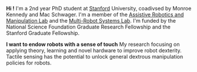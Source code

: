 ---
---

**Hi !** I'm a 2nd year PhD student at [Stanford](https://www.stanford.edu/) University, coadivsed by Monroe Kennedy and Mac Schwager. I'm a member of the [Assistive Robotics and Manipulation Lab](https://arm.stanford.edu/) and the [Multi-Robot Systems Lab](https://msl.stanford.edu/). I'm funded by the National Science Foundation Graduate Research Fellowship and the Stanford Graduate Fellowship.

**I want to endow robots with a sense of touch** My research focusing on applying theory, learning and novel hardware to improve robot dexterity. Tactile sensing has the potential to unlock general dextrous manipulation policies for robots. 


    


